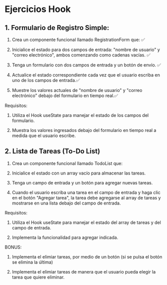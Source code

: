 # Ejercicios Hook

## 1. Formulario de Registro Simple: 

1. Crea un componente funcional llamado RegistrationForm que: ✅

2. Inicialice el estado para dos campos de entrada: "nombre de usuario" y "correo electrónico", ambos comenzando como cadenas vacías. ✅

3. Tenga un formulario con dos campos de entrada y un botón de envío. ✅

4. Actualice el estado correspondiente cada vez que el usuario escriba en uno de los campos de entrada.✅

5. Muestre los valores actuales de "nombre de usuario" y "correo electrónico" debajo del formulario en tiempo real.✅

Requisitos:

1. Utiliza el Hook useState para manejar el estado de los campos del formulario.

2. Muestra los valores ingresados debajo del formulario en tiempo real a medida que el usuario escribe.

## 2. Lista de Tareas (To-Do List)

1. Crea un componente funcional llamado TodoList que:

2. Inicialice el estado con un array vacío para almacenar las tareas.

3. Tenga un campo de entrada y un botón para agregar nuevas tareas.

4. Cuando el usuario escriba una tarea en el campo de entrada y haga clic en el botón "Agregar tarea", la tarea debe agregarse al array de tareas y mostrarse en una lista debajo del campo de entrada.

Requisitos:
1. Utiliza el Hook useState para manejar el estado del array de tareas y del campo de entrada.

2. Implementa la funcionalidad para agregar indicada.

BONUS: 

1. Implementa el elimiar tareas, por medio de un botón (si se pulsa el botón se elimina la última)

2. Implementa el elimiar tareas de manera que el usuario pueda elegir la tarea que quiere eliminar.
